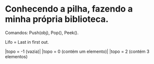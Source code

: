 # Conhecendo a pilha, fazendo a minha própria biblioteca.

Comandos: Push(obj), Pop(), Peek().

Lifo = Last in first out.

|topo = -1  (vazia)| |topo = 0 (contém um elemento)| |topo = 2 (contém 3 elementos)
